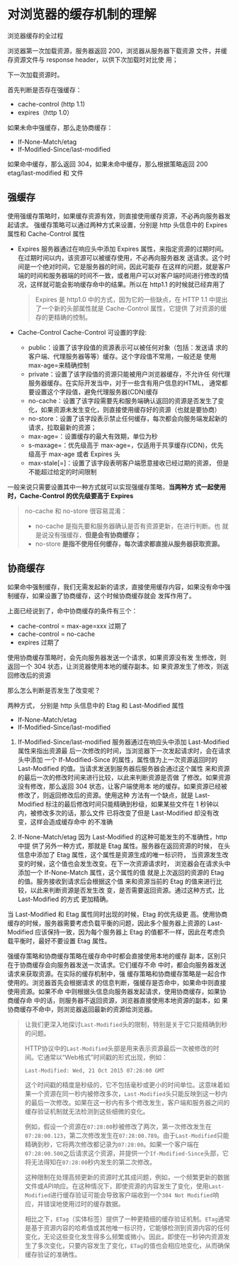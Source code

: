 # 对浏览器的缓存机制的理解

浏览器缓存的全过程

浏览器第一次加载资源，服务器返回 200，浏览器从服务器下载资源 文件，并缓存资源文件与 response header，以供下次加载时对比使 用；

下一次加载资源时。

首先判断是否存在强缓存：

- cache-control (http 1.1)
- expires（http 1.0）

如果未命中强缓存，那么走协商缓存：

- If-None-Match/etag
- If-Modified-Since/last-modified

如果命中缓存，那么返回 304，如果未命中缓存，那么根据策略返回 200 etag/last-modified 和 文件

## 强缓存

使用强缓存策略时，如果缓存资源有效，则直接使用缓存资源，不必再向服务器发起请求。 强缓存策略可以通过两种方式来设置，分别是 http 头信息中的 Expires 属性和 Cache-Control 属性

- Expires
  服务器通过在响应头中添加 Expires 属性，来指定资源的过期时间。在过期时间以内，该资源可以被缓存使用，不必再向服务器发 送请求。这个时间是一个绝对时间，它是服务器的时间，因此可能存 在这样的问题，就是客户端的时间和服务器端的时间不一致，或者用户可以对客户端时间进行修改的情况，这样就可能会影响缓存命中的结果。所以在 http1.1 的时候就已经弃用了

  > Expires 是 http1.0 中的方式，因为它的一些缺点，在 HTTP 1.1 中提出了一个新的头部属性就是 Cache-Control 属性，它提供 了对资源的缓存的更精确的控制。

- Cache-Control
  Cache-Control 可设置的字段:
  - public：设置了该字段值的资源表示可以被任何对象（包括：发送请 求的客户端、代理服务器等等）缓存。这个字段值不常用，一般还是 使用 max-age=来精确控制
  - private：设置了该字段值的资源只能被用户浏览器缓存，不允许任 何代理服务器缓存。在实际开发当中，对于一些含有用户信息的HTML， 通常都要设置这个字段值，避免代理服务器(CDN)缓存
  - no-cache：设置了该字段需要先和服务端确认返回的资源是否发生了变化，如果资源未发生变化，则直接使用缓存好的资源（也就是要协商）
  - no-store：设置了该字段表示禁止任何缓存，每次都会向服务端发起新的请求，拉取最新的资源；
  - max-age=：设置缓存的最大有效期，单位为秒
  - s-maxage=：优先级高于 max-age=，仅适用于共享缓存(CDN)，优先 级高于 max-age 或者 Expires 头
  - max-stale[=]：设置了该字段表明客户端愿意接收已经过期的资源， 但是不能超过给定的时间限制

一般来说只需要设置其中一种方式就可以实现强缓存策略，**当两种方 式一起使用时，Cache-Control 的优先级要高于 Expires**

> no-cache 和 no-store 很容易混淆：
>
> - no-cache 是指先要和服务器确认是否有资源更新，在进行判断。也 就是说没有强缓存，**但是会有协商缓存；**
> - no-store **是指不使用任何缓存，每次请求都直接从服务器获取资源。**

## 协商缓存

如果命中强制缓存，我们无需发起新的请求，直接使用缓存内容，如果没有命中强制缓存，如果设置了协商缓存，这个时候协商缓存就会 发挥作用了。

上面已经说到了，命中协商缓存的条件有三个：

- cache-control = max-age=xxx 过期了
- cache-control = no-cache
- expires 过期了

使用协商缓存策略时，会先向服务器发送一个请求，如果资源没有发 生修改，则返回一个 304 状态，让浏览器使用本地的缓存副本。如 果资源发生了修改，则返回修改后的资源

那么怎么判断是否发生了改变呢？

两种方式， 分别是 http 头信息中的 Etag 和 Last-Modified 属性

- If-None-Match/etag
- If-Modified-Since/last-modified

1. If-Modified-Since/last-modified
   服务器通过在响应头中添加 Last-Modified 属性来指出资源最 后一次修改的时间，当浏览器下一次发起请求时，会在请求头中添加 一个 If-Modified-Since 的属性，属性值为上一次资源返回时的 Last-Modified 的值。当请求发送到服务器后服务器会通过这个属性 来和资源的最后一次的修改时间来进行比较，以此来判断资源是否做 了修改。如果资源没有修改，那么返回 304 状态，让客户端使用本 地的缓存。如果资源已经被修改了，则返回修改后的资源。使用这种 方法有一个缺点，就是 Last-Modified 标注的最后修改时间只能精确到秒级，如果某些文件在 1 秒钟以内，被修改多次的话，那么文件 已将改变了但是 Last-Modified 却没有改变，这样会造成缓存命中 的不准确

2. If-None-Match/etag
   因为 Last-Modified 的这种可能发生的不准确性，http 中提 供了另外一种方式，那就是 Etag 属性。服务器在返回资源的时候， 在头信息中添加了 Etag 属性，这个属性是资源生成的唯一标识符， 当资源发生改变的时候，这个值也会发生改变。在下一次资源请求时， 浏览器会在请求头中添加一个 If-None-Match 属性，这个属性的值 就是上次返回的资源的 Etag 的值。服务接收到请求后会根据这个值 来和资源当前的 Etag 的值来进行比较，以此来判断资源是否发生改 变，是否需要返回资源。通过这种方式，比 Last-Modified 的方式 更加精确。

当 Last-Modified 和 Etag 属性同时出现的时候，Etag 的优先级更 高。使用协商缓存的时候，服务器需要考虑负载平衡的问题，因此多个服务器上资源的 Last-Modified 应该保持一致，因为每个服务器上 Etag 的值都不一样，因此在考虑负载平衡时，最好不要设置 Etag 属性。

强缓存策略和协商缓存策略在缓存命中时都会直接使用本地的缓存 副本，区别只在于协商缓存会向服务器发送一次请求。它们缓存不命 中时，都会向服务器发送请求来获取资源。在实际的缓存机制中，强 缓存策略和协商缓存策略是一起合作使用的。浏览器首先会根据请求 的信息判断，强缓存是否命中，如果命中则直接使用资源。如果不命 中则根据头信息向服务器发起请求，使用协商缓存，如果协商缓存命 中的话，则服务器不返回资源，浏览器直接使用本地资源的副本，如 果协商缓存不命中，则浏览器返回最新的资源给浏览器。

<PaoImages
  src="./images/flow.png"
  width="100%"
  title="cache flow"
/>



> 让我们更深入地探讨`Last-Modified`头的限制，特别是关于它只能精确到秒的问题。
>
> HTTP协议中的`Last-Modified`头部是用来表示资源最后一次被修改的时间。它通常以“Web格式”时间戳的形式出现，例如：
>
> ```
> Last-Modified: Wed, 21 Oct 2015 07:28:00 GMT
> ```
>
> 这个时间戳的精度是秒级的，它不包括毫秒或更小的时间单位。这意味着如果一个资源在同一秒内被修改多次，`Last-Modified`头只能反映到这一秒内的最后一次修改。如果在这一秒内有多个修改发生，客户端和服务器之间的缓存验证机制就无法检测到这些细微的变化。
>
> 例如，假设一个资源在`07:28:00`秒被修改了两次，第一次修改发生在`07:28:00.123`，第二次修改发生在`07:28:00.789`。由于`Last-Modified`只能精确到秒，它将两次修改都记录为`07:28:00`。如果一个客户端在`07:28:00.500`之后请求这个资源，并提供一个`If-Modified-Since`头部，它将无法得知在`07:28:00`秒内发生的第二次修改。
>
> 这种限制在处理高频更新的资源时尤其成问题，例如，一个频繁更新的数据文件或API响应。在这种情况下，即使资源的内容发生了变化，使用`Last-Modified`进行缓存验证可能会导致客户端收到一个`304 Not Modified`响应，并错误地使用过时的缓存数据。
>
> 相比之下，`ETag`（实体标签）提供了一种更精细的缓存验证机制。`ETag`通常是基于资源内容的哈希值或其他唯一标识符，它能够检测到资源内容的任何变化，无论这些变化发生得多么频繁或微小。因此，即使在一秒钟内资源发生了多次变化，只要内容发生了变化，`ETag`的值也会相应地变化，从而确保缓存验证的准确性。

